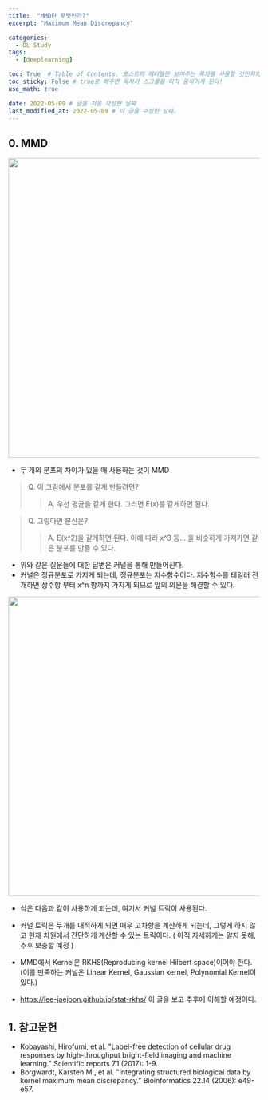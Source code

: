 ```yaml
---
title:  "MMD란 무엇인가?"
excerpt: "Maximum Mean Discrepancy"

categories:
  - DL Study
tags:
  - [deeplearning]

toc: True  # Table of Contents. 포스트의 헤더들만 보여주는 목차를 사용할 것인지의 여부. ture 로 해주면 포스트의 목차가 보이게 된다.
toc_sticky: False # true로 해주면 목차가 스크롤을 따라 움직이게 된다!
use_math: true

date: 2022-05-09 # 글을 처음 작성한 날짜
last_modified_at: 2022-05-09 # 이 글을 수정한 날짜.
---
```


## 0. MMD


<p align="center">
  <img src="https://user-images.githubusercontent.com/104422044/167419716-bd7da8f8-0830-4c35-b2e3-2fc21bff657a.png" width="600" height="auto">
</p>
 
 - 두 개의 분포의 차이가 있을 때 사용하는 것이 MMD
 
 > Q. 이 그림에서 분포를 같게 만들려면?
 >> A. 우선 평균을 같게 한다. 그러면 E(x)를 같게하면 된다.

 > Q. 그렇다면 분산은?
 >> A. E(x^2)을 같게하면 된다. 이에 따라 x^3 등... 을 비슷하게 가져가면 같은 분포를 만들 수 있다.

 - 위와 같은 질문들에 대한 답변은 커널을 통해 만들어진다.
 - 커널은 정규분포로 가지게 되는데, 정규분포는 지수함수이다. 지수함수를 테일러 전개하면 상수항 부터 x^n 항까지 가지게 되므로 앞의 의문을 해결할 수 있다.

<p align="center">
  <img src="https://user-images.githubusercontent.com/104422044/167430368-758e58a8-796e-4048-aab1-0b5824eb3ae5.png" width="600" height="auto">
</p>

 - 식은 다음과 같이 사용하게 되는데, 여기서 커널 트릭이 사용된다.
 - 커널 트릭은 두개를 내적하게 되면 매우 고차항을 계산하게 되는데, 그렇게 하지 않고 현재 차원에서 간단하게 계산할 수 있는 트릭이다. ( 아직 자세하게는 알지 못해, 추후 보충할 예정 )

 - MMD에서 Kernel은 RKHS(Reproducing kernel Hilbert space)이어야 한다. (이를 만족하는 커널은 Linear Kernel, Gaussian kernel, Polynomial Kernel이 있다.)
 - <https://lee-jaejoon.github.io/stat-rkhs/> 이 글을 보고 추후에 이해할 예정이다.

## 1. 참고문헌
 - Kobayashi, Hirofumi, et al. "Label-free detection of cellular drug responses by high-throughput bright-field imaging and machine learning." Scientific reports 7.1 (2017): 1-9.
 - Borgwardt, Karsten M., et al. "Integrating structured biological data by kernel maximum mean discrepancy." Bioinformatics 22.14 (2006): e49-e57.
